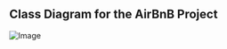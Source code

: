 ## Class Diagram for the AirBnB Project
![Image](https://github.com/user-attachments/assets/e2a49036-ba46-4bf3-a6ee-8becd5910143)
